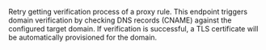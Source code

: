 Retry getting verification process of a proxy rule. This endpoint triggers domain verification by checking DNS records (CNAME) against the configured target domain. If verification is successful, a TLS certificate will be automatically provisioned for the domain.